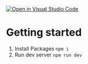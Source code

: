 [![Open in Visual Studio Code](https://classroom.github.com/assets/open-in-vscode-c66648af7eb3fe8bc4f294546bfd86ef473780cde1dea487d3c4ff354943c9ae.svg)](https://classroom.github.com/online_ide?assignment_repo_id=9955368&assignment_repo_type=AssignmentRepo)
# Getting started

1. Install Packages `npm i`
2. Run dev server `npm run dev`
